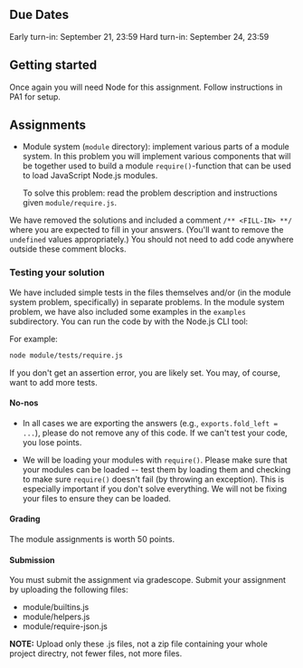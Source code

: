 ## Due Dates

Early turn-in: September 21, 23:59
Hard turn-in: September 24, 23:59

## Getting started

Once again you will need Node for this assignment.
Follow instructions in PA1 for setup.

## Assignments

- Module system (`module` directory): implement various parts of a module
  system. In this problem you will implement various components that will be
  together used to build a module `require()`-function that can be used to load
  JavaScript Node.js modules.

  To solve this problem: read the problem description and instructions given
  `module/require.js`.

We have removed the solutions and included a comment `/**
<FILL-IN> **/` where you are expected to fill in your answers. (You'll want to
remove the `undefined` values appropriately.) You should not need to add code
anywhere outside these comment blocks.

### Testing your solution

We have included simple tests in the files themselves and/or (in the module
system problem, specifically) in separate problems. In the module system
problem, we have also included some examples in the `examples` subdirectory.
You can run the code by with the Node.js CLI tool:

For example:

```bash
node module/tests/require.js
```

If you don't get an assertion error, you are likely set. You may, of course,
want to add more tests.

#### No-nos

- In all cases we are exporting the answers (e.g., `exports.fold_left = ...`),
  please do not remove any of this code. If we can't test your code, you lose
  points.

- We will be loading your modules with `require()`. Please make sure that your
  modules can be loaded -- test them by loading them and checking to make sure
  `require()` doesn't fail (by throwing an exception). This is especially
  important if you don't solve everything. We will not be fixing your files to
  ensure they can be loaded.

#### Grading

The module assignments is worth 50 points.

#### Submission

You must submit the assignment via gradescope. 
Submit your assignment by uploading the following files:

- module/builtins.js
- module/helpers.js
- module/require-json.js


**NOTE:** Upload only these .js files, not a zip file containing your whole
project directry, not fewer files, not more files.
